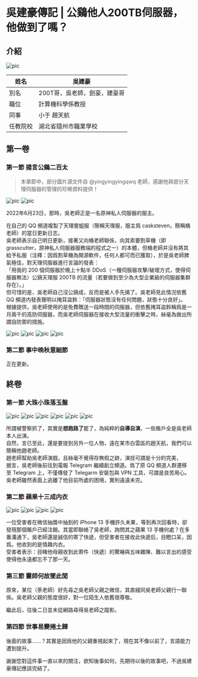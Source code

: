 # 吳建豪傳記 | 公鷄他人200TB伺服器，他做到了嗎？

## 介紹

![pic](https://xwtlt.github.io/lspaper/images/wujianhao/love-wjh.jpg ':size=25%')

|  姓名   | 吳建豪  |
|  ----  | ----  |
| 別名  | 200T哥，吳老師，劍豪，建豪哥 |
| 職位  | 計算機科學係教授 |
| 同事  | 小于 趙天航 |
| 任教院校 | 湖北省隨州市職業學校 |

## 第一卷

### 第一節 揚言公鷄二百太

> 本章節中，部分圖片源文件自 @yingyingyingqwq 老師，感謝他與部分天理伺服器的管理的珍稀資料提供！

![pic](https://xunwtlt.github.io/lspaper/images/wujianhao/屏幕截图2022-08-07124245.png ':size=25%')
![pic](https://xunwtlt.github.io/lspaper/images/wujianhao/unknown%20(4).png ':size=25%')

2022年6月23日，那時，吳老師正是一名原神私人伺服器的服主。

在自己的 QQ 頻道複製了天理嘗蛆服（簡稱天理服，服主爲 casksteven，簡稱桶老師）的當日更新日志。<br>
吳老師表示自己明日更新，接著又向桶老師聯係，向其索要割草機（即 grasscutter，原神私人伺服器服務端的程式之一）的本體，但桶老師并沒有將其給予私服（注釋：因爲割草機為開源軟件，任何人都可而已獲取），於是吳老師脾氣極佳，對天理伺服器進行言論的發表： <br>
「用我的 200 個伺服器於晚上十點半 DDoS（一種伺服器攻擊/破壞方式，使得伺服器無法）公鷄天理服 200TB 的流量（若要做到至少為大型企業級的伺服器集群存在）。」<br>
但可惜的是，吳老師自己沒公鷄成，反而是被人手先擒了。吳老師見此情況依舊 QQ 頻道内發表聲明以掩耳盜鈴：「伺服器狀態沒有任何問題，狀態十分良好」。<br>
根據提供，吳老師使用的是免費贈送一段時間的伺服器，但依舊掩耳盜鈴稱爲是一月兩千的高防伺服器，而吳老師伺服器在接收大型流量的衝擊之時，絲毫為做出所謂自防禦的措施。

![pic](https://xwtlt.github.io/lspaper/images/wujianhao/屏幕截图2022-08-07124136.png ':size=25%')
![pic](https://xwtlt.github.io/lspaper/images/wujianhao/unknown%20(5).png ':size=40%')
![pic](https://xwtlt.github.io/lspaper/images/wujianhao/1658077971292.png ':size=40%')
![pic](https://xwtlt.github.io/lspaper/images/wujianhao/屏幕截图2022-08-07124114.png ':size=25%')

### 第二節 事中晚秋意細節

正在更新。

## 終卷

### 第一節 大珠小珠落玉盤
![pic](https://xwtlt.github.io/lspaper/images/wujianhao/IMG_7401.jfif ':size=25%')
![pic](https://xwtlt.github.io/lspaper/images/wujianhao/IMG_8039.jfif ':size=25%')
![pic](https://xwtlt.github.io/lspaper/images/wujianhao/IMG_8037.png ':size=25%')
![pic](https://xwtlt.github.io/lspaper/images/wujianhao/IMG_8038.png ':size=25%')
![pic](https://xwtlt.github.io/lspaper/images/wujianhao/IMG_8076.jfif ':size=25%')
![pic](https://xwtlt.github.io/lspaper/images/wujianhao/IMG_8035.png ':size=25%')

所謂被警察抓了，其實是**想跑路了**罷了，為純粹的**自導自演**，一些賬戶全是吳老師本人出演。<br>
自然，言已至此，還是要提到另外一位人物，遠在某市白雲區的趙天航，我們可以簡稱他趙老師。<br>
趙老師幫助吳老師演戲，且絲毫不覺得存無假之跡，演技可謂是十分的完美，<br>
据言，吳老師後前往到電報 Telegram 繼續創立頻道。爲了原 QQ 頻道人群遷移至 Telegram 上，不僅傳發了 Telegarm 安裝包與 VPN 工具，可謂是良苦用心。<br>
吳老師雖然表面上逃離了他目前所處的困境，實則遠遠未完。

### 第二節 蘋果十三成内衣

![pic](https://xwtlt.github.io/lspaper/images/wujianhao/微信图片_20220809174745.jpg ':size=25%')
![pic](https://xwtlt.github.io/lspaper/images/wujianhao/微信图片_20220809174750.jpg ':size=25%')
![pic](https://xwtlt.github.io/lspaper/images/wujianhao/微信图片_20220809174734.jpg ':size=25%')
![pic](https://xwtlt.github.io/lspaper/images/wujianhao/微信图片_20220809174754.jpg ':size=25%')

一位受害者在微信抽獎中抽到的 iPhone 13 手機許久未果，等到再次回看時，卻發現那個賬戶已經注銷。其當即聯絡了吳老師，詢問其之蘋果 13 手機何處？在多番溝通下，吳老師還是誠信的寄了快遞，但受害者在接收此快遞后，目瞪口呆，因爲。他收到的是情趣内衣。<br>
受害者表示：目睹他母親收到此寄件（快遞）的驚嚇與五味雜陳、難以言出的感受使得他永遠都忘不了那一天。<br>

### 第三節 靈師何故墜此閒

原來，某位（荼老師）好先尋之吳老師父親之微信，其直綫同吳老師父親行一聯係。吳老師父親的態度很好，對一位陌生人依舊很尊敬。

繼此后，往後二日並未從網路尋得吳老師之蹤影。

### 第四節 世事易變捲土歸

後面的故事……？其實是因爲他的父親重視起來了，現在其不像以前了，言語能力遭到提升。

謝謝您對這件事一直以來的關注，欲知後事如何，先期待以後的故事吧，不過吳建豪傳記應該完結了。

